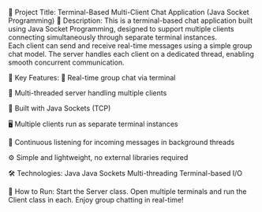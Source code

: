 📄 Project Title: Terminal-Based Multi-Client Chat Application (Java Socket Programming)
  🧩 Description:
    This is a terminal-based chat application built using Java Socket Programming, designed to support multiple clients connecting simultaneously through separate terminal instances.   
     Each client can send and receive real-time messages using a simple group chat model. The server handles each client on a dedicated thread, enabling smooth concurrent communication.

🚀 Key Features:
  💬 Real-time group chat via terminal
  
  🧵 Multi-threaded server handling multiple clients
  
  🔌 Built with Java Sockets (TCP)
  
  🖥️ Multiple clients run as separate terminal instances
  
  📡 Continuous listening for incoming messages in background threads
  
  ⚙️ Simple and lightweight, no external libraries required

🛠️ Technologies:
  Java
  Java Sockets
  Multi-threading
  Terminal-based I/O

🧪 How to Run:
  Start the Server class.
  Open multiple terminals and run the Client class in each.
  Enjoy group chatting in real-time!

